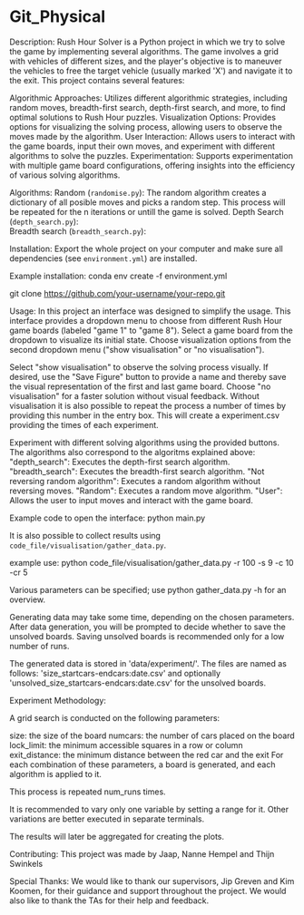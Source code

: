 # Git_Physical


Description:
Rush Hour Solver is a Python project in which we try to solve the game by implementing several algorithms. The game involves a grid with vehicles of different sizes, and the player's objective is to maneuver the vehicles to free the target vehicle (usually marked 'X') and navigate it to the exit. This project contains several features:

Algorithmic Approaches:                 Utilizes different algorithmic strategies, including random moves, breadth-first search, depth-first    search, and more, to find optimal solutions to Rush Hour puzzles.
Visualization Options:                  Provides options for visualizing the solving process, allowing users to observe the moves made by the algorithm.
User Interaction:                       Allows users to interact with the game boards, input their own moves, and experiment with different algorithms to solve the puzzles.
Experimentation:                        Supports experimentation with multiple game board configurations, offering insights into the efficiency of various solving algorithms.

Algorithms:
Random (`randomise.py`):                The random algorithm creates a dictionary of all posible moves and picks a random step. This process will be repeated for the n iterations or untill the game is   solved.
Depth Search (`depth_search.py`):   
Breadth search (`breadth_search.py`):   

Installation:
Export the whole project on your computer and make sure all dependencies (see `environment.yml`) are installed.

Example installation:
conda env create -f environment.yml

git clone https://github.com/your-username/your-repo.git


Usage:
In this project an interface was designed to simplify the usage. This interface provides a dropdown menu to choose from different Rush Hour game boards (labeled "game 1" to "game 8"). Select a game board from the dropdown to visualize its initial state. Choose visualization options from the second dropdown menu ("show visualisation" or "no visualisation"). 

Select "show visualisation" to observe the solving process visually. If desired, use the "Save Figure" button to provide a name and thereby save the visual representation of the first and last game board.
Choose "no visualisation" for a faster solution without visual feedback. Without visualisation it is also possible to repeat the process a number of times by providing this number in the entry box. This will create a experiment.csv providing the times of each experiment.

Experiment with different solving algorithms using the provided buttons. The algorithms also correspond to the algoritms explained above:
"depth_search":                         Executes the depth-first search algorithm.
"breadth_search":                       Executes the breadth-first search algorithm.
"Not reversing random algorithm":       Executes a random algorithm without reversing moves.
"Random":                               Executes a random move algorithm.
"User":                                 Allows the user to input moves and interact with the game board.

Example code to open the interface:
python main.py

It is also possible to collect results using `code_file/visualisation/gather_data.py`.

example use:
python code_file/visualisation/gather_data.py -r 100 -s 9 -c 10 -cr 5

Various parameters can be specified; use python gather_data.py -h for an overview.

Generating data may take some time, depending on the chosen parameters.
After data generation, you will be prompted to decide whether to save the unsolved boards.
Saving unsolved boards is recommended only for a low number of runs.

The generated data is stored in 'data/experiment/'. The files are named as follows:
'size_startcars-endcars:date.csv' and optionally 'unsolved_size_startcars-endcars:date.csv' for the unsolved boards.

Experiment Methodology:

A grid search is conducted on the following parameters:

size: the size of the board
numcars: the number of cars placed on the board
lock_limit: the minimum accessible squares in a row or column
exit_distance: the minimum distance between the red car and the exit
For each combination of these parameters, a board is generated, and each algorithm is applied to it.

This process is repeated num_runs times.

It is recommended to vary only one variable by setting a range for it.
Other variations are better executed in separate terminals.

The results will later be aggregated for creating the plots.

Contributing:
This project was made by Jaap, Nanne Hempel and Thijn Swinkels


Special Thanks:
We would like to thank our supervisors, Jip Greven and Kim Koomen, for their guidance and support throughout the project. We would also like to thank the TAs for their help and feedback.